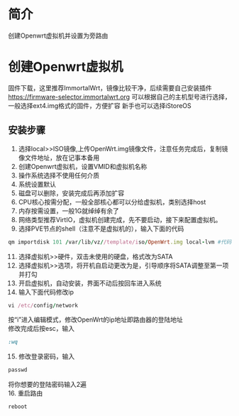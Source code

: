 # 简介  
创建Openwrt虚拟机并设置为旁路由  
# 创建Openwrt虚拟机  
固件下载，这里推荐ImmortalWrt，镜像比较干净，后续需要自己安装插件  
https://firmware-selector.immortalwrt.org
可以根据自己的主机型号进行选择，一般选择ext4.img格式的固件，方便扩容
新手也可以选择iStoreOS
## 安装步骤
1. 选择local>>ISO镜像,上传OpenWrt.img镜像文件，注意任务完成后，复制镜像文件地址，放在记事本备用
2. 创建Openwrt虚拟机，设置VMID和虚拟机名称
3. 操作系统选择不使用任何介质
4. 系统设置默认
5. 磁盘可以删除，安装完成后再添加扩容
6. CPU核心按需分配，一般全部核心都可以分给虚拟机，类别选择host
7. 内存按需设置，一般1G就绰绰有余了
8. 网络类型推荐VirtIO，虚拟机创建完成，先不要启动，接下来配置虚拟机。
9. 选择PVE节点的shell（注意不是虚拟机的），输入下面的代码
```ruby
qm importdisk 101 /var/lib/vz//template/iso/OpenWrt.img local-lvm #代码的格式为qm importdisk “虚拟机代码” “刚刚复制到记事本的镜像文件路径” local-lvm
```
11. 选择虚拟机>>硬件，双击未使用的硬盘，格式改为SATA
12. 选择虚拟机>>选项，将开机自启动更改为是，引导顺序将SATA调整至第一项并打勾
13. 开启虚拟机，自动安装，界面不动后按回车进入系统
14. 输入下面代码修改ip
```ruby
vi /etc/config/network
```
  按“i”进入编辑模式，修改OpenWrt的ip地址即路由器的登陆地址  
  修改完成后按esc，输入
```ruby
:wq
```
15. 修改登录密码，输入
```ruby
passwd
```
  将你想要的登陆密码输入2遍  
16. 重启路由
```ruby
reboot
```

